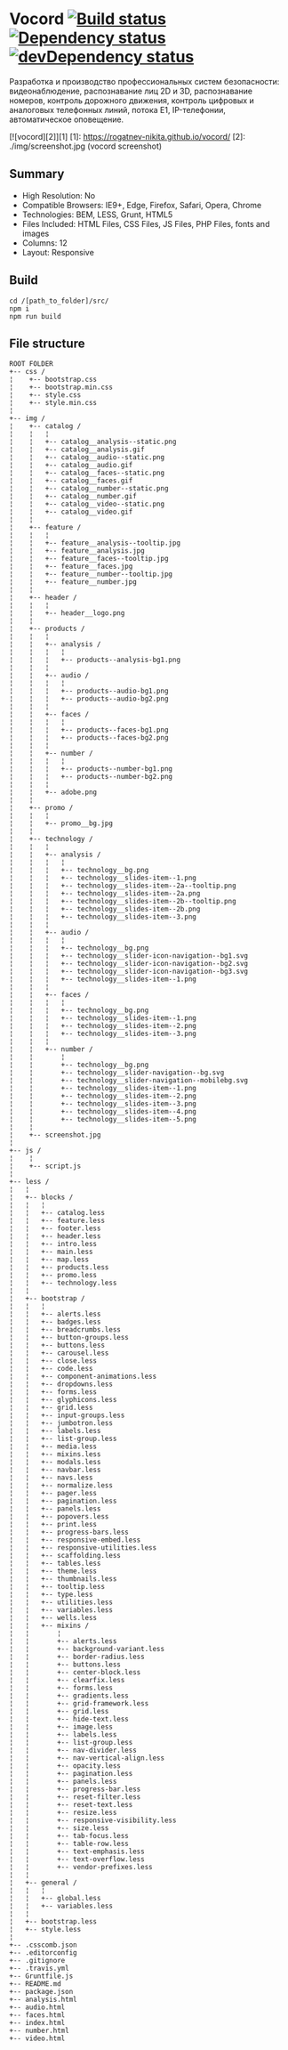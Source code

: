 # Vocord [![Build status][travis-image]][travis-url] [![Dependency status][dependency-image]][dependency-url] [![devDependency status][dev-dependency-image]][dev-dependency-url]

Разработка и производство профессиональных систем безопасности: видеонаблюдение, распознавание лиц 2D и 3D, распознавание номеров, контроль дорожного движения, контроль цифровых и аналоговых телефонных линий, потока Е1, IP-телефонии, автоматическое оповещение.

[![vocord][2]][1]
  [1]: https://rogatnev-nikita.github.io/vocord/
  [2]: ./img/screenshot.jpg (vocord screenshot)

## Summary
* High Resolution: No
* Compatible Browsers: IE9+, Edge, Firefox, Safari, Opera, Chrome
* Technologies: BEM, LESS, Grunt, HTML5
* Files Included: HTML Files, CSS Files, JS Files, PHP Files, fonts and images
* Columns: 12
* Layout: Responsive

## Build
    cd /[path_to_folder]/src/
    npm i  
    npm run build

## File structure
    ROOT FOLDER
    +-- css /
    ¦    +-- bootstrap.css
    ¦    +-- bootstrap.min.css
    ¦    +-- style.css
    ¦    +-- style.min.css
    ¦
    +-- img /
    ¦    +-- catalog /
    ¦    ¦   ¦
    ¦    ¦   +-- catalog__analysis--static.png
    ¦    ¦   +-- catalog__analysis.gif
    ¦    ¦   +-- catalog__audio--static.png
    ¦    ¦   +-- catalog__audio.gif
    ¦    ¦   +-- catalog__faces--static.png
    ¦    ¦   +-- catalog__faces.gif
    ¦    ¦   +-- catalog__number--static.png
    ¦    ¦   +-- catalog__number.gif
    ¦    ¦   +-- catalog__video--static.png
    ¦    ¦   +-- catalog__video.gif
    ¦    ¦
    ¦    +-- feature /
    ¦    ¦   ¦
    ¦    ¦   +-- feature__analysis--tooltip.jpg
    ¦    ¦   +-- feature__analysis.jpg
    ¦    ¦   +-- feature__faces--tooltip.jpg
    ¦    ¦   +-- feature__faces.jpg
    ¦    ¦   +-- feature__number--tooltip.jpg
    ¦    ¦   +-- feature__number.jpg
    ¦    ¦
    ¦    +-- header /
    ¦    ¦   ¦
    ¦    ¦   +-- header__logo.png
    ¦    ¦
    ¦    +-- products /
    ¦    ¦   ¦
    ¦    ¦   +-- analysis /
    ¦    ¦   ¦   ¦
    ¦    ¦   ¦   +-- products--analysis-bg1.png
    ¦    ¦   ¦
    ¦    ¦   +-- audio /
    ¦    ¦   ¦   ¦
    ¦    ¦   ¦   +-- products--audio-bg1.png
    ¦    ¦   ¦   +-- products--audio-bg2.png
    ¦    ¦   ¦
    ¦    ¦   +-- faces /
    ¦    ¦   ¦   ¦
    ¦    ¦   ¦   +-- products--faces-bg1.png
    ¦    ¦   ¦   +-- products--faces-bg2.png
    ¦    ¦   ¦
    ¦    ¦   +-- number /
    ¦    ¦   ¦   ¦
    ¦    ¦   ¦   +-- products--number-bg1.png
    ¦    ¦   ¦   +-- products--number-bg2.png
    ¦    ¦   ¦
    ¦    ¦   +-- adobe.png
    ¦    ¦
    ¦    +-- promo /
    ¦    ¦   ¦
    ¦    ¦   +-- promo__bg.jpg
    ¦    ¦
    ¦    +-- technology /
    ¦    ¦   ¦
    ¦    ¦   +-- analysis /
    ¦    ¦   ¦   ¦
    ¦    ¦   ¦   +-- technology__bg.png
    ¦    ¦   ¦   +-- technology__slides-item--1.png
    ¦    ¦   ¦   +-- technology__slides-item--2a--tooltip.png
    ¦    ¦   ¦   +-- technology__slides-item--2a.png
    ¦    ¦   ¦   +-- technology__slides-item--2b--tooltip.png
    ¦    ¦   ¦   +-- technology__slides-item--2b.png
    ¦    ¦   ¦   +-- technology__slides-item--3.png
    ¦    ¦   ¦
    ¦    ¦   +-- audio /
    ¦    ¦   ¦   ¦
    ¦    ¦   ¦   +-- technology__bg.png
    ¦    ¦   ¦   +-- technology__slider-icon-navigation--bg1.svg
    ¦    ¦   ¦   +-- technology__slider-icon-navigation--bg2.svg
    ¦    ¦   ¦   +-- technology__slider-icon-navigation--bg3.svg
    ¦    ¦   ¦   +-- technology__slides-item--1.png
    ¦    ¦   ¦
    ¦    ¦   +-- faces /
    ¦    ¦   ¦   ¦
    ¦    ¦   ¦   +-- technology__bg.png
    ¦    ¦   ¦   +-- technology__slides-item--1.png
    ¦    ¦   ¦   +-- technology__slides-item--2.png
    ¦    ¦   ¦   +-- technology__slides-item--3.png
    ¦    ¦   ¦
    ¦    ¦   +-- number /
    ¦    ¦       ¦
    ¦    ¦       +-- technology__bg.png
    ¦    ¦       +-- technology__slider-navigation--bg.svg
    ¦    ¦       +-- technology__slider-navigation--mobilebg.svg
    ¦    ¦       +-- technology__slides-item--1.png
    ¦    ¦       +-- technology__slides-item--2.png
    ¦    ¦       +-- technology__slides-item--3.png
    ¦    ¦       +-- technology__slides-item--4.png
    ¦    ¦       +-- technology__slides-item--5.png
    ¦    ¦
    ¦    +-- screenshot.jpg
    ¦
    +-- js /
    ¦    ¦
    ¦    +-- script.js
    ¦
    +-- less /
    ¦   ¦  
    ¦   +-- blocks /
    ¦   ¦   ¦
    ¦   ¦   +-- catalog.less
    ¦   ¦   +-- feature.less
    ¦   ¦   +-- footer.less
    ¦   ¦   +-- header.less
    ¦   ¦   +-- intro.less
    ¦   ¦   +-- main.less
    ¦   ¦   +-- map.less
    ¦   ¦   +-- products.less
    ¦   ¦   +-- promo.less
    ¦   ¦   +-- technology.less
    ¦   ¦   
    ¦   +-- bootstrap /
    ¦   ¦   ¦
    ¦   ¦   +-- alerts.less
    ¦   ¦   +-- badges.less
    ¦   ¦   +-- breadcrumbs.less
    ¦   ¦   +-- button-groups.less
    ¦   ¦   +-- buttons.less
    ¦   ¦   +-- carousel.less
    ¦   ¦   +-- close.less
    ¦   ¦   +-- code.less
    ¦   ¦   +-- component-animations.less
    ¦   ¦   +-- dropdowns.less
    ¦   ¦   +-- forms.less
    ¦   ¦   +-- glyphicons.less
    ¦   ¦   +-- grid.less
    ¦   ¦   +-- input-groups.less
    ¦   ¦   +-- jumbotron.less
    ¦   ¦   +-- labels.less
    ¦   ¦   +-- list-group.less
    ¦   ¦   +-- media.less
    ¦   ¦   +-- mixins.less
    ¦   ¦   +-- modals.less
    ¦   ¦   +-- navbar.less
    ¦   ¦   +-- navs.less
    ¦   ¦   +-- normalize.less
    ¦   ¦   +-- pager.less
    ¦   ¦   +-- pagination.less
    ¦   ¦   +-- panels.less
    ¦   ¦   +-- popovers.less
    ¦   ¦   +-- print.less
    ¦   ¦   +-- progress-bars.less
    ¦   ¦   +-- responsive-embed.less
    ¦   ¦   +-- responsive-utilities.less
    ¦   ¦   +-- scaffolding.less
    ¦   ¦   +-- tables.less
    ¦   ¦   +-- theme.less
    ¦   ¦   +-- thumbnails.less
    ¦   ¦   +-- tooltip.less
    ¦   ¦   +-- type.less
    ¦   ¦   +-- utilities.less
    ¦   ¦   +-- variables.less
    ¦   ¦   +-- wells.less
    ¦   ¦   +-- mixins /
    ¦   ¦       ¦
    ¦   ¦       +-- alerts.less
    ¦   ¦       +-- background-variant.less
    ¦   ¦       +-- border-radius.less
    ¦   ¦       +-- buttons.less
    ¦   ¦       +-- center-block.less
    ¦   ¦       +-- clearfix.less
    ¦   ¦       +-- forms.less
    ¦   ¦       +-- gradients.less
    ¦   ¦       +-- grid-framework.less
    ¦   ¦       +-- grid.less
    ¦   ¦       +-- hide-text.less
    ¦   ¦       +-- image.less
    ¦   ¦       +-- labels.less
    ¦   ¦       +-- list-group.less
    ¦   ¦       +-- nav-divider.less
    ¦   ¦       +-- nav-vertical-align.less
    ¦   ¦       +-- opacity.less
    ¦   ¦       +-- pagination.less
    ¦   ¦       +-- panels.less
    ¦   ¦       +-- progress-bar.less
    ¦   ¦       +-- reset-filter.less
    ¦   ¦       +-- reset-text.less
    ¦   ¦       +-- resize.less
    ¦   ¦       +-- responsive-visibility.less
    ¦   ¦       +-- size.less
    ¦   ¦       +-- tab-focus.less
    ¦   ¦       +-- table-row.less
    ¦   ¦       +-- text-emphasis.less
    ¦   ¦       +-- text-overflow.less
    ¦   ¦       +-- vendor-prefixes.less
    ¦   ¦   
    ¦   +-- general /
    ¦   ¦   ¦
    ¦   ¦   +-- global.less
    ¦   ¦   +-- variables.less
    ¦   ¦
    ¦   +-- bootstrap.less
    ¦   +-- style.less
    ¦
    +-- .csscomb.json
    +-- .editorconfig
    +-- .gitignore
    +-- .travis.yml
    +-- Gruntfile.js
    +-- README.md
    +-- package.json
    +-- analysis.html
    +-- audio.html
    +-- faces.html
    +-- index.html
    +-- number.html
    +-- video.html

[travis-image]: https://travis-ci.org/rogatnev-nikita/vocord.svg?branch=master
[travis-url]: https://travis-ci.org/rogatnev-nikita/vocord

[dependency-image]: https://david-dm.org/rogatnev-nikita/vocord.svg?style=flat-square
[dependency-url]: https://david-dm.org/rogatnev-nikita/vocord

[dev-dependency-image]: https://david-dm.org/rogatnev-nikita/vocord/dev-status.svg?style=flat-square
[dev-dependency-url]: https://david-dm.org/rogatnev-nikita/vocord#info=devDependencies
